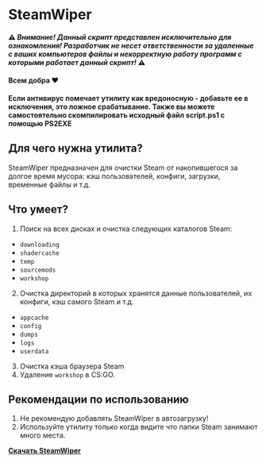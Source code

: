 # SteamWiper

#### :warning: *Внимание! Данный скрипт представлен исключительно для ознакомления! Разработчик не несет ответственности за удаленные с ваших компьютеров файлы и некорректную работу программ с которыми работает данный скрипт!* :warning:
#### Всем добра :heart: 

**Если антивирус помечает утилиту как вредоносную - добавьте ее в исключения, это ложное срабатывание. Также вы можете самостоятельно скомпилировать исходный файл script.ps1 с помощью PS2EXE**
## Для чего нужна утилита?

SteamWiper предназначен для очистки Steam от накопившегося за долгое время мусора: кэш пользователей, конфиги, загрузки, временные файлы и т.д.

## Что умеет?

1. Поиск на всех дисках и очистка следующих каталогов Steam:  
  - `downloading`
  - `shadercache`
  - `temp`
  - `sourcemods`
  - `workshop`

2. Очистка директорий в которых хранятся данные пользователей, их конфиги, кэш самого Steam и т.д.
  - `appcache`
  - `config`
  - `dumps`
  - `logs`
  - `userdata`
3. Очистка кэша браузера Steam
4. Удаление `workshop` в CS:GO.


## Рекомендации по использованию 

1. Не рекомендую добавлять SteamWiper в автозагрузку!
2. Используйте утилиту только когда видите что папки Steam занимают много места.


**[Скачать SteamWiper](https://github.com/cor3jz/SteamWiper/releases)**